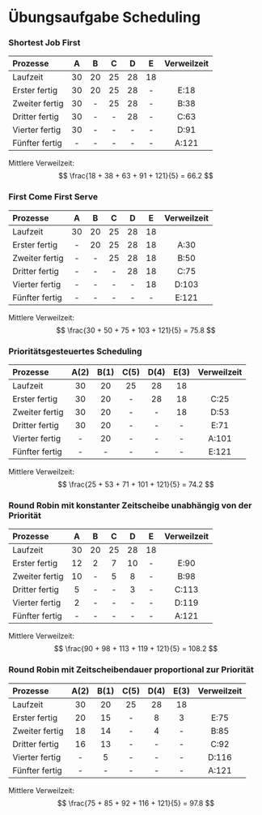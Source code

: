 # Übungsaufgabe Scheduling

### Shortest Job First

| Prozesse       |  A   |  B   |  C   |  D   |  E   | Verweilzeit |
| :------------- | :--: | :--: | :--: | :--: | :--: | :---------: |
| Laufzeit       |  30  |  20  |  25  |  28  |  18  |             |
| Erster fertig  |  30  |  20  |  25  |  28  |  -   |    E:18     |
| Zweiter fertig |  30  |  -   |  25  |  28  |  -   |    B:38     |
| Dritter fertig |  30  |  -   |  -   |  28  |  -   |    C:63     |
| Vierter fertig |  30  |  -   |  -   |  -   |  -   |    D:91     |
| Fünfter fertig |  -   |  -   |  -   |  -   |  -   |    A:121    |

Mittlere Verweilzeit:
$$
\frac{18 + 38 + 63 + 91 + 121}{5}  = 66.2
$$

### First Come First Serve

| Prozesse       |  A   |  B   |  C   |  D   |  E   | Verweilzeit |
| :------------- | :--: | :--: | :--: | :--: | :--: | :---------: |
| Laufzeit       |  30  |  20  |  25  |  28  |  18  |             |
| Erster fertig  |  -   |  20  |  25  |  28  |  18  |    A:30     |
| Zweiter fertig |  -   |  -   |  25  |  28  |  18  |    B:50     |
| Dritter fertig |  -   |  -   |  -   |  28  |  18  |    C:75     |
| Vierter fertig |  -   |  -   |  -   |  -   |  18  |    D:103    |
| Fünfter fertig |  -   |  -   |  -   |  -   |  -   |    E:121    |

Mittlere Verweilzeit:
$$
\frac{30 + 50 + 75 + 103 + 121}{5}  = 75.8
$$

### Prioritätsgesteuertes Scheduling

| Prozesse       | A(2) | B(1) | C(5) | D(4) | E(3) | Verweilzeit |
| :------------- | :--: | :--: | :--: | :--: | :--: | :---------: |
| Laufzeit       |  30  |  20  |  25  |  28  |  18  |             |
| Erster fertig  |  30  |  20  |  -   |  28  |  18  |    C:25     |
| Zweiter fertig |  30  |  20  |  -   |  -   |  18  |    D:53     |
| Dritter fertig |  30  |  20  |  -   |  -   |  -   |    E:71     |
| Vierter fertig |  -   |  20  |  -   |  -   |  -   |    A:101    |
| Fünfter fertig |  -   |  -   |  -   |  -   |  -   |    E:121    |

Mittlere Verweilzeit:
$$
\frac{25 + 53 + 71 + 101 + 121}{5}  = 74.2
$$

### Round Robin mit konstanter Zeitscheibe unabhängig von der Priorität

| Prozesse       |  A   |  B   |  C   |  D   |  E   | Verweilzeit |
| :------------- | :--: | :--: | :--: | :--: | :--: | :---------: |
| Laufzeit       |  30  |  20  |  25  |  28  |  18  |             |
| Erster fertig  |  12  |  2   |  7   |  10  |  -   |    E:90     |
| Zweiter fertig |  10  |  -   |  5   |  8   |  -   |    B:98     |
| Dritter fertig |  5   |  -   |  -   |  3   |  -   |    C:113    |
| Vierter fertig |  2   |  -   |  -   |  -   |  -   |    D:119    |
| Fünfter fertig |  -   |  -   |  -   |  -   |  -   |    A:121    |

Mittlere Verweilzeit:
$$
\frac{90 + 98 + 113 + 119 + 121}{5}  = 108.2
$$

### Round Robin mit Zeitscheibendauer proportional zur Priorität

| Prozesse       | A(2) | B(1) | C(5) | D(4) | E(3) | Verweilzeit |
| :------------- | :--: | :--: | :--: | :--: | :--: | :---------: |
| Laufzeit       |  30  |  20  |  25  |  28  |  18  |             |
| Erster fertig  |  20  |  15  |  -   |  8   |  3   |    E:75     |
| Zweiter fertig |  18  |  14  |  -   |  4   |  -   |    B:85     |
| Dritter fertig |  16  |  13  |  -   |  -   |  -   |    C:92     |
| Vierter fertig |  -   |  5   |  -   |  -   |  -   |    D:116    |
| Fünfter fertig |  -   |  -   |  -   |  -   |  -   |    A:121    |

Mittlere Verweilzeit:
$$
\frac{75 + 85 + 92 + 116 + 121}{5}  = 97.8
$$
